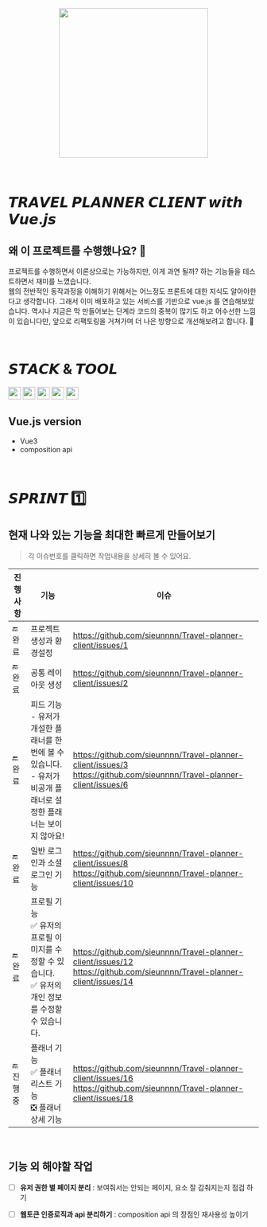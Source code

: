 <br>
<br>
<br>
<br>
<br>


<div align="center">
  <img src="https://github.com/travel-planner-project/TravelPlanner/assets/119668620/7686dbdd-dad0-48e4-898c-aaa49e857ce1" width="300px"/>
</div>

<br>
<br>

# 𝙏𝙍𝘼𝙑𝙀𝙇 𝙋𝙇𝘼𝙉𝙉𝙀𝙍 𝘾𝙇𝙄𝙀𝙉𝙏 𝙬𝙞𝙩𝙝 𝙑𝙪𝙚.𝙟𝙨
## 왜 이 프로젝트를 수행했나요? 🤔
프로젝트를 수행하면서 이론상으로는 가능하지만, 이게 과연 될까? 하는 기능들을 테스트하면서 재미를 느꼈습니다. <br>
웹의 전반적인 동작과정을 이해하기 위해서는 어느정도 프론트에 대한 지식도 알아야한다고 생각합니다. 
그래서 이미 배포하고 있는 서비스를 기반으로 vue.js 를 연습해보았습니다. 역시나 지금은 막 만들어보는 단계라 코드의 중복이 많기도 하고 어수선한 느낌이 있습니다만, 앞으로 리팩토링을 거쳐가며 더 나은 방향으로 개선해보려고 합니다. 🤗

<br>

# 𝙎𝙏𝘼𝘾𝙆 & 𝙏𝙊𝙊𝙇
<img src="https://img.shields.io/badge/Vue.js-4FC08D?style=flat&logo=vuedotjs&logoColor=white" height="25px"/> <img src="https://img.shields.io/badge/Vite-646CFF?style=flat&logo=vite&logoColor=white" height="25px"/> <img src="https://img.shields.io/badge/Bootstrap-7952B3?style=flat&logo=bootstrap&logoColor=white" height="25px"/> <img src="https://img.shields.io/badge/Figma-black?style=flat&logo=figma&logoColor=white" height="25px"/> <img src="https://img.shields.io/badge/IntelliJ IDEA-black?style=flat&logo=intellijidea&logoColor=white" height="25px"/>

## Vue.js version
- Vue3
- composition api

<br>

# 𝙎𝙋𝙍𝙄𝙉𝙏 1️⃣
## 현재 나와 있는 기능을 최대한 빠르게 만들어보기
> 각 이슈번호를 클릭하면 작업내용을 상세히 볼 수 있어요.

|진행사항|기능|이슈|
|---|---|---|
|🔚 완료|프로젝트 생성과 환경설정|https://github.com/sieunnnn/Travel-planner-client/issues/1|
|🔚 완료|공통 레이아웃 생성|https://github.com/sieunnnn/Travel-planner-client/issues/2|
|🔚 완료|피드 기능 <br> - 유저가 개설한 플래너를 한번에 볼 수 있습니다. <br> - 유저가 비공개 플래너로 설정한 플래너는 보이지 않아요!|https://github.com/sieunnnn/Travel-planner-client/issues/3 https://github.com/sieunnnn/Travel-planner-client/issues/6|
|🔚 완료|일반 로그인과 소셜 로그인 기능|https://github.com/sieunnnn/Travel-planner-client/issues/8 https://github.com/sieunnnn/Travel-planner-client/issues/10|
|🔚 완료|프로필 기능 <br> ✅ 유저의 프로필 이미지를 수정할 수 있습니다. <br> ✅ 유저의 개인 정보를 수정할 수 있습니다.|https://github.com/sieunnnn/Travel-planner-client/issues/12 https://github.com/sieunnnn/Travel-planner-client/issues/14|
|🔚 진행중|플래너 기능 <br> ✅ 플래너 리스트 기능 <br> ❎ 플래너 상세 기능|https://github.com/sieunnnn/Travel-planner-client/issues/16 https://github.com/sieunnnn/Travel-planner-client/issues/18|

<br>

## 기능 외 해야할 작업
- [ ] **유저 권한 별 페이지 분리** : 보여줘서는 안되는 페이지, 요소 잘 감춰지는지 점검 하기
- [ ] **웹토큰 인증로직과 api 분리하기** : composition api 의 장점인 재사용성 높이기

  <br>
  <br>
